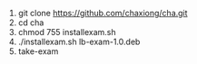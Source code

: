 1. git clone https://github.com/chaxiong/cha.git
2. cd cha
3. chmod 755 installexam.sh
4. ./installexam.sh lb-exam-1.0.deb
5. take-exam
